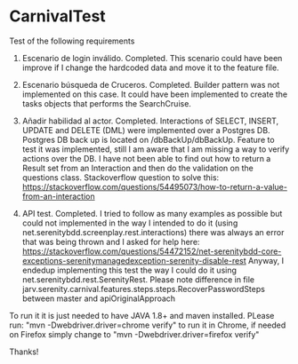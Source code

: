 # CarnivalTest

Test of the following requirements
1) Escenario de login inválido. Completed. 
This scenario could have been improve if I change the hardcoded data and move it to the feature file.

2) Escenario búsqueda de Cruceros. Completed.
Builder pattern was not implemented on this case. It could have been implemented to create the tasks objects that performs the SearchCruise.

3) Añadir habilidad al actor. Completed.
Interactions of SELECT, INSERT, UPDATE and DELETE (DML) were implemented over a Postgres DB. Postgres DB back up is located on /dbBackUp/dbBackUp.
Feature to test it was implemented, still I am aware that I am missing a way to verify actions over the DB. I have not been able to find out how to return a Result set from an Interaction and then do the validation on the questions class.
Stackoverflow question to solve this: https://stackoverflow.com/questions/54495073/how-to-return-a-value-from-an-interaction

4) API test. Completed.
I tried to follow as many examples as possible but could not implemented in the way I intended to do it (using net.serenitybdd.screenplay.rest.interactions) there was always an error that was being thrown and I asked for help here: https://stackoverflow.com/questions/54472152/net-serenitybdd-core-exceptions-serenitymanagedexception-serenity-disable-rest
Anyway, I endedup implementing this test the way I could do it using net.serenitybdd.rest.SerenityRest.
Please note difference in file jarv.serenity.carnival.features.steps.steps.RecoverPasswordSteps between master and apiOriginalApproach

To run it it is just needed to have JAVA 1.8+ and maven installed. 
PLease run: "mvn -Dwebdriver.driver=chrome verify" to run it in Chrome, if needed on Firefox simply change to "mvn -Dwebdriver.driver=firefox verify"

Thanks!
